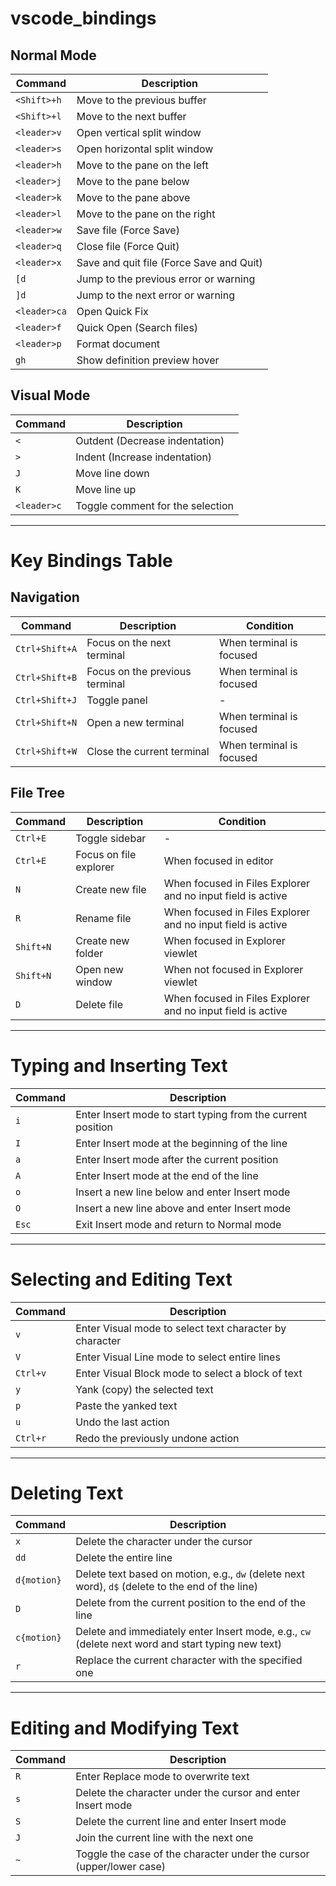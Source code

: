 # vscode_bindings

## Normal Mode

| Command         | Description                              |
|-----------------|------------------------------------------|
| `<Shift>+h`     | Move to the previous buffer               |
| `<Shift>+l`     | Move to the next buffer                   |
| `<leader>v`     | Open vertical split window                |
| `<leader>s`     | Open horizontal split window              |
| `<leader>h`     | Move to the pane on the left              |
| `<leader>j`     | Move to the pane below                    |
| `<leader>k`     | Move to the pane above                    |
| `<leader>l`     | Move to the pane on the right             |
| `<leader>w`     | Save file (Force Save)                    |
| `<leader>q`     | Close file (Force Quit)                   |
| `<leader>x`     | Save and quit file (Force Save and Quit)  |
| `[d`            | Jump to the previous error or warning     |
| `]d`            | Jump to the next error or warning         |
| `<leader>ca`    | Open Quick Fix                            |
| `<leader>f`     | Quick Open (Search files)                 |
| `<leader>p`     | Format document                           |
| `gh`            | Show definition preview hover             |

## Visual Mode

| Command         | Description                              |
|-----------------|------------------------------------------|
| `<`             | Outdent (Decrease indentation)           |
| `>`             | Indent (Increase indentation)            |
| `J`             | Move line down                           |
| `K`             | Move line up                             |
| `<leader>c`     | Toggle comment for the selection         |

---

# Key Bindings Table

## Navigation

| Command               | Description                                         | Condition                    |
|----------------------|-------------------------------------------------|-----------------------------|
| `Ctrl+Shift+A`        | Focus on the next terminal                        | When terminal is focused     |
| `Ctrl+Shift+B`        | Focus on the previous terminal                    | When terminal is focused     |
| `Ctrl+Shift+J`        | Toggle panel                                      | -                           |
| `Ctrl+Shift+N`        | Open a new terminal                               | When terminal is focused     |
| `Ctrl+Shift+W`        | Close the current terminal                        | When terminal is focused     |

## File Tree

| Command               | Description                                         | Condition                    |
|----------------------|-------------------------------------------------|-----------------------------|
| `Ctrl+E`             | Toggle sidebar                                     | -                           |
| `Ctrl+E`             | Focus on file explorer                             | When focused in editor       |
| `N`                  | Create new file                                    | When focused in Files Explorer and no input field is active |
| `R`                  | Rename file                                        | When focused in Files Explorer and no input field is active |
| `Shift+N`            | Create new folder                                  | When focused in Explorer viewlet |
| `Shift+N`            | Open new window                                    | When not focused in Explorer viewlet |
| `D`                  | Delete file                                        | When focused in Files Explorer and no input field is active |

---

# Typing and Inserting Text

| Command   | Description                                                       |
|----------|------------------------------------------------------------------|
| `i`      | Enter Insert mode to start typing from the current position       |
| `I`      | Enter Insert mode at the beginning of the line                    |
| `a`      | Enter Insert mode after the current position                      |
| `A`      | Enter Insert mode at the end of the line                          |
| `o`      | Insert a new line below and enter Insert mode                     |
| `O`      | Insert a new line above and enter Insert mode                     |
| `Esc`    | Exit Insert mode and return to Normal mode                        |

---

# Selecting and Editing Text

| Command     | Description                                                         |
|------------|--------------------------------------------------------------------|
| `v`        | Enter Visual mode to select text character by character            |
| `V`        | Enter Visual Line mode to select entire lines                      |
| `Ctrl+v`   | Enter Visual Block mode to select a block of text                  |
| `y`        | Yank (copy) the selected text                                      |
| `p`        | Paste the yanked text                                              |
| `u`        | Undo the last action                                               |
| `Ctrl+r`   | Redo the previously undone action                                  |

---

# Deleting Text

| Command      | Description                                                          |
|-------------|--------------------------------------------------------------------|
| `x`         | Delete the character under the cursor                              |
| `dd`        | Delete the entire line                                             |
| `d{motion}` | Delete text based on motion, e.g., `dw` (delete next word), `d$` (delete to the end of the line) |
| `D`         | Delete from the current position to the end of the line             |
| `c{motion}` | Delete and immediately enter Insert mode, e.g., `cw` (delete next word and start typing new text) |
| `r`         | Replace the current character with the specified one               |

---

# Editing and Modifying Text

| Command   | Description                                                          |
|----------|---------------------------------------------------------------------|
| `R`      | Enter Replace mode to overwrite text                                 |
| `s`      | Delete the character under the cursor and enter Insert mode          |
| `S`      | Delete the current line and enter Insert mode                        |
| `J`      | Join the current line with the next one                              |
| `~`      | Toggle the case of the character under the cursor (upper/lower case)  |